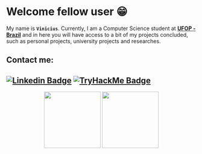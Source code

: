 # **Welcome fellow user** :grin: 

My name is **`Vinicius`**. Currently, I am a Computer Science student at [**UFOP - Brazil**](https://www.ufop.br) and in here you will have access to a bit of my projects concluded, such as personal projects, university projects and researches.

<!--In case you find any problem or have any suggestion, please, open an **`issue`** or contact me!-->

## Contact me:
[![Linkedin Badge](https://img.shields.io/badge/linkedin-0077B5.svg?&style=for-the-badge&logo=linkedin&logoColor=white)](https://www.linkedin.com/in/verona/)
[![TryHackMe Badge](https://img.shields.io/badge/TRYHACKME-212C42.svg?&style=for-the-badge&logo=TryHackMe&logoColor=red
)](https://tryhackme.com/p/Verona05)
---
<!-- ---
### **Research** :telescope:
- PS: Will update as soon as the paper gets published.
--- -->
<!-- 
<h3 align="left">Some Languages and Tools:</h3>
<p align="left"> <a href="https://www.cprogramming.com/" target="_blank" rel="noreferrer"> <img src="https://raw.githubusercontent.com/devicons/devicon/master/icons/c/c-original.svg" alt="c" width="40" height="40"/> </a> <a href="https://www.w3schools.com/cpp/" target="_blank" rel="noreferrer"> <img src="https://raw.githubusercontent.com/devicons/devicon/master/icons/cplusplus/cplusplus-original.svg" alt="cplusplus" width="40" height="40"/> </a> <a href="https://www.w3schools.com/css/" target="_blank" rel="noreferrer"> <img src="https://raw.githubusercontent.com/devicons/devicon/master/icons/css3/css3-original-wordmark.svg" alt="css3" width="40" height="40"/> </a> <a href="https://git-scm.com/" target="_blank" rel="noreferrer"> <img src="https://www.vectorlogo.zone/logos/git-scm/git-scm-icon.svg" alt="git" width="40" height="40"/> </a> <a href="https://www.w3.org/html/" target="_blank" rel="noreferrer"> <img src="https://raw.githubusercontent.com/devicons/devicon/master/icons/html5/html5-original-wordmark.svg" alt="html5" width="40" height="40"/> </a> <a href="https://developer.mozilla.org/en-US/docs/Web/JavaScript" target="_blank" rel="noreferrer"> <img src="https://raw.githubusercontent.com/devicons/devicon/master/icons/javascript/javascript-original.svg" alt="javascript" width="40" height="40"/> </a> <a href="https://www.linux.org/" target="_blank" rel="noreferrer"> <img src="https://raw.githubusercontent.com/devicons/devicon/master/icons/linux/linux-original.svg" alt="linux" width="40" height="40"/> </a> <a href="https://www.python.org" target="_blank" rel="noreferrer"> <img src="https://raw.githubusercontent.com/devicons/devicon/master/icons/python/python-original.svg" alt="python" width="40" height="40"/> </a> <a href="https://www.julialang.org/" target="_blank" rel="noreferrer"> <img src="https://github.com/JuliaLang/julia-logo-graphics/blob/master/images/julia-dots.svg" alt="julia" width="40" height="40"/> </a> <a href="https://reactjs.org/" target="_blank" rel="noreferrer"> <img src="https://raw.githubusercontent.com/devicons/devicon/master/icons/react/react-original-wordmark.svg" alt="react" width="40" height="40"/> </a> </p>
---
-->
<div align="center">
<!--   <a href="https://github.com/vinicius-verona"> -->
  <img height="150em" src="https://github-readme-stats-nine-navy.vercel.app/api?username=vinicius-verona&show_icons=true&theme=dracula&include_all_commits=true&count_private=true"/>
  <img height="150em" src="https://github-readme-stats.vercel.app/api/top-langs/?username=vinicius-verona&layout=compact&theme=dracula" />
<!--   <img height="180em" src="https://github-readme-stats-nine-navy.vercel.app/api/top-langs/?username=vinicius-verona&layout=compact&langs_count=7&theme=dracula"/> -->
<!--   <img height="auto" style='flex: 1' src="https://github-readme-streak-stats.herokuapp.com/?user=vinicius-verona&show_icons=true&theme=dracula&include_all_commits=true&count_private=true" alt="vinicius-verona" /> -->
</div>


